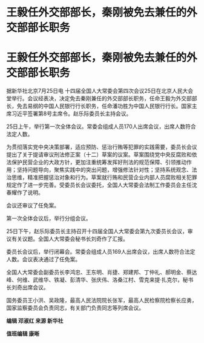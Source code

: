# 王毅任外交部部长，秦刚被免去兼任的外交部部长职务

# 王毅任外交部部长，秦刚被免去兼任的外交部部长职务

据新华社北京7月25日电
十四届全国人大常委会第四次会议25日在北京人民大会堂举行。会议经表决，决定免去秦刚兼任的外交部部长职务，任命王毅为外交部部长，免去易纲的中国人民银行行长职务，任命潘功胜为中国人民银行行长。国家主席习近平签署第8号主席令。赵乐际委员长主持会议。

25日上午，举行第一次全体会议。常委会组成人员170人出席会议，出席人数符合法定人数。

为贯彻落实党中央决策部署，适应预防、惩治行贿等犯罪的实践需要，委员长会议提出了关于提请审议刑法修正案（十二）草案的议案。草案围绕党中央反腐败和依法保护民营企业的大政方针，更加注重统筹发挥好刑法的规范保障、引领推动作用；坚持问题导向，聚焦实践中的突出问题，增强修法针对性；坚持系统观念、法治思维，精准把握惩治对象和行为。草案就行贿和民营企业内部人员腐败相关犯罪规定作了进一步完善。受委员长会议委托，全国人大常委会法制工作委员会主任沈春耀作了说明。

会议还审议了任免案。

第一次全体会议后，举行分组会议。

25日下午，赵乐际委员长主持召开十四届全国人大常委会第九次委员长会议，审议有关议题。全国人大常委会秘书长刘奇作了汇报。

委员长会议后，举行闭幕会。常委会组成人员169人出席会议，出席人数符合法定人数。会议表决通过了任免案。

全国人大常委会副委员长李鸿忠、王东明、肖捷、郑建邦、丁仲礼、郝明金、蔡达峰、何维、武维华、铁凝、彭清华、张庆伟、洛桑江村、雪克来提·扎克尔，秘书长刘奇出席会议。

国务委员王小洪、吴政隆，最高人民法院院长张军，最高人民检察院检察长应勇，国家监察委员会负责同志，有关部门负责同志等列席会议。

**编辑 邓淑红 来源 新华社**

**值班编辑 康晰**

